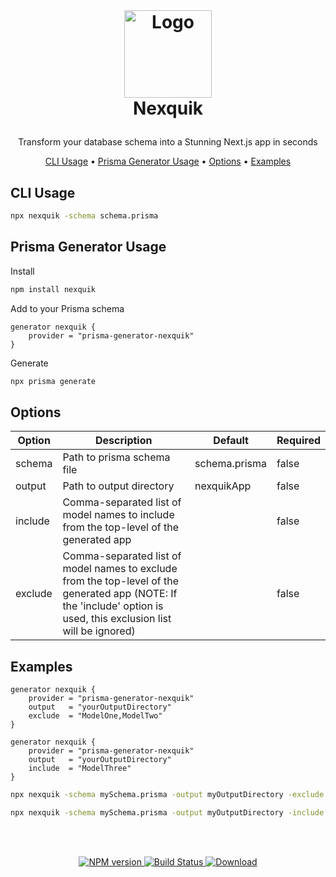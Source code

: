 <br />
<h1>
<p align="center">
  <img align=top src="https://github.com/bcanfield/nexquik/assets/12603953/91861aeb-f7ff-4830-aded-760730a1057b" alt="Logo" width="140" height="140">
  <br>Nexquik
</h1>

  
  <p align="center">
    Transform your database schema into a Stunning Next.js app in seconds
    <br />
    </p>
</p>
<p align="center">
  <a href="#cli-usage">CLI Usage</a> •
  <a href="#prisma-generator-usage">Prisma Generator Usage</a> •
  <a href="#options">Options</a> •
  <a href="#examples">Examples</a> 
</p>                                                                                                         
                                                                                                                                                      
## CLI Usage
```zsh
npx nexquik -schema schema.prisma
```

## Prisma Generator Usage
Install
```zsh
npm install nexquik
```
Add to your Prisma schema

```prisma
generator nexquik {
    provider = "prisma-generator-nexquik"
}
```
Generate
```zsh
npx prisma generate
```


## Options
| Option    | Description                                                                                                                                                       | Default       | Required |
| ----------- | -------------------------------------------------------------------------------------------------------------------------------------------------------- | ------------- | -------- |
| schema  | Path to prisma schema file                                                                                                                                        | schema.prisma | false    |
| output     | Path to output directory                                                                                                                                          | nexquikApp    | false    |
| include   | Comma-separated list of model names to include from the top-level of the generated app |   | false  |
| exclude   | Comma-separated list of model names to exclude from the top-level of the generated app (NOTE: If the 'include' option is used, this exclusion list will be ignored) |               | false    |


## Examples
```prisma
generator nexquik {
    provider = "prisma-generator-nexquik"
    output   = "yourOutputDirectory"
    exclude  = "ModelOne,ModelTwo"
}
```
```prisma
generator nexquik {
    provider = "prisma-generator-nexquik"
    output   = "yourOutputDirectory"
    include  = "ModelThree"
}
```
```zsh
npx nexquik -schema mySchema.prisma -output myOutputDirectory -exclude ModelOne,ModelTwo
```
```zsh
npx nexquik -schema mySchema.prisma -output myOutputDirectory -include ModelThree
```
<br></br>
<div align="center">
  <!-- NPM version -->
  <a href="https://npmjs.org/package/nexquik">
    <img src="https://img.shields.io/npm/dt/nexquik"
      alt="NPM version" />
  </a>
  <!-- Build Status -->
  <a href="https://github.com/bcanfield/nexquik/actions/workflows/publish.yml">
    <img src="https://github.com/bcanfield/nexquik/actions/workflows/publish.yml/badge.svg"
      alt="Build Status" />
  </a>
  <!-- License -->
  <a href="https://npmjs.org/package/choo">
    <img src="https://img.shields.io/badge/License-Apache%202.0-blue"
      alt="Download" />
  </a>
</div>
               
